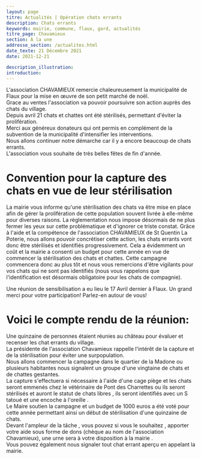 ```yaml
---
layout: page
titre: Actualités | Opération chats errants
description: Chats errants
keywords: mairie, commune, flaux, gard, actualités
titre_page: Chavamieux
section: À la une
addresse_section: /actualites.html
date_texte: 21 Décembre 2021
date: 2021-12-21

description_illustration: 
introduction: 
---
```


L'association CHAVAMIEUX remercie chaleureusement la municipalité de Flaux pour la mise en œuvre de son petit marché de noël.<br>
Grace au ventes l'association va pouvoir poursuivre son action auprès des chats du village.<br>
Depuis avril 21 chats et chattes ont été stérilisés, permettant d'éviter la prolifération.<br>
Merci aux généreux donateurs qui ont permis en complément de la subvention de la municipalité d'intensifier les interventions.<br>
Nous allons continuer notre démarche car il y a encore beaucoup de chats errants.<br>
L'association vous souhaite de très belles fêtes de fin d'année.<br>

# Convention pour la capture des chats en vue de leur stérilisation
La mairie vous informe qu'une stérilisation des chats va être mise en place afin de gérer la prolifération de cette population souvent livrée à elle-même pour diverses raisons. La règlementation nous impose désormais de ne plus fermer les yeux sur cette problématique et d'ignorer ce triste constat. Grâce à l'aide et la compétence de l'association CHAVAMIEUX de St Quentin La Poterie, nous allons pouvoir concrétiser cette action, les chats errants vont donc être stérilisés et identifiés progressivement. Cela a évidemment un coût et la mairie a consenti un budget pour cette année en vue de commencer la stérilisation des chats et chattes. Cette campagne commencera donc au plus tôt et nous vous remercions d'être vigilants pour vos chats qui ne sont pas identifiés (nous vous rappelons que l'identification est désormais obligatoire pour les chats de compagnie).<br>

Une réunion de sensibilisation a eu lieu le 17 Avril dernier à Flaux. Un grand merci pour votre participation! Parlez-en autour de vous!<br>

# Voici le compte rendu de la réunion:

 Une quinzaine de personnes étaient réunies au château pour évaluer et recenser les chat errants du village.<br>
 La présidente de l'association Chavamieux rappelle l'intérêt de la capture et de la stérilisation pour éviter une surpopulation.<br>
 Nous allons commencer la campagne dans le quartier de la Madone ou plusieurs habitantes nous signalent un groupe d'une vingtaine de chats et de chattes gestantes.<br>
 La capture s'effectuera si nécessaire à l'aide d'une cage piège et les chats seront emmenés chez le vétérinaire de Pont des Charrettes ou ils seront stérilisés et auront le statut de chats libres , ils seront identifiés avec un S tatoué et une encoche à l'oreille .<br>
 Le Maire soutien la campagne et un budget de 1000 euros a été voté pour cette année permettant ainsi un début de stérilisation d'une quinzaine de chats.<br>
 Devant l'ampleur de la tâche , vous pouvez si vous le souhaitez , apporter votre aide sous forme de dons (chèque au nom de l'association Chavamieux), une urne sera à votre disposition à la mairie .<br>
Vous pouvez également nous signaler tout chat errant aperçu en appelant la mairie.<br>
